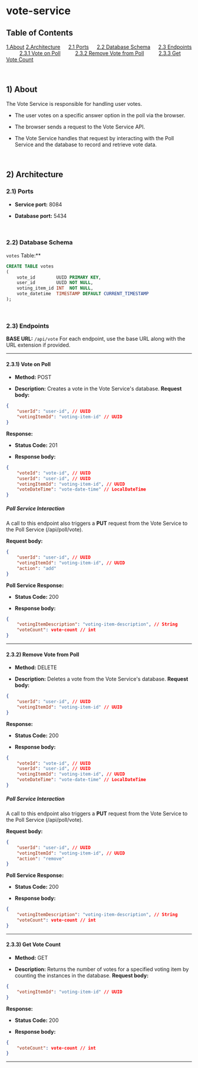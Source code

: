 # vote-service

## Table of Contents

[1.About](#1-about)
[2.Architecture](#2-architecture)
&emsp; [2.1 Ports](#21-ports)
&emsp; [2.2 Database Schema](#22-database-schema)
&emsp; [2.3 Endpoints](#23-endpoints)
&emsp; &emsp; [2.3.1 Vote on Poll](#231-vote-on-poll)
&emsp; &emsp; [2.3.2 Remove Vote from Poll](#232-remove-vote-from-poll)
&emsp; &emsp; [2.3.3 Get Vote Count](#233-get-vote-count)

<br />

## 1) About

The Vote Service is responsible for handling user votes.

- The user votes on a specific answer option in the poll via the browser.

- The browser sends a request to the Vote Service API.

- The Vote Service handles that request by interacting with the Poll Service and the database to record and retrieve vote data.

<br />



## 2) Architecture
### 2.1) Ports

- **Service port:**  8084

- **Database port:**  5434

<br />


### 2.2) Database Schema
`votes` Table:**

```sql
CREATE TABLE votes
(
    vote_id        UUID PRIMARY KEY,
    user_id        UUID NOT NULL,
    voting_item_id INT  NOT NULL,
    vote_datetime  TIMESTAMP DEFAULT CURRENT_TIMESTAMP
);
```

<br />

### 2.3) Endpoints
**BASE URL:**  `/api/vote`
For each endpoint, use the base URL along with the URL extension if provided.

---

#### 2.3.1) Vote on Poll

- **Method:**  POST

- **Description:**  Creates a vote in the Vote Service's database.
  **Request body:**

```json
{
    "userId": "user-id", // UUID
    "votingItemId": "voting-item-id" // UUID
}
```
**Response:**
- **Status Code:**  201

- **Response body:**


```json
{
    "voteId": "vote-id", // UUID
    "userId": "user-id", // UUID
    "votingItemId": "voting-item-id", // UUID
    "voteDateTime": "vote-date-time" // LocalDateTime
}
```

##### Poll Service Interaction
A call to this endpoint also triggers a **PUT**  request from the Vote Service to the Poll Service (/api/poll/vote).

**Request body:**

```json
{
    "userId": "user-id", // UUID
    "votingItemId": "voting-item-id", // UUID
    "action": "add"
}
```
**Poll Service Response:**
- **Status Code:**  200

- **Response body:**

```json
{
    "votingItemDescription": "voting-item-description", // String
    "voteCount": vote-count // int
}
```

---

#### 2.3.2) Remove Vote from Poll

- **Method:**  DELETE

- **Description:**  Deletes a vote from the Vote Service's database.
  **Request body:**

```json
{
    "userId": "user-id", // UUID
    "votingItemId": "voting-item-id" // UUID
}
```
**Response:**
- **Status Code:**  200

- **Response body:**


```json
{
    "voteId": "vote-id", // UUID
    "userId": "user-id", // UUID
    "votingItemId": "voting-item-id", // UUID
    "voteDateTime": "vote-date-time" // LocalDateTime
}
```

##### Poll Service Interaction
A call to this endpoint also triggers a **PUT**  request from the Vote Service to the Poll Service (/api/poll/vote).

**Request body:**

```json
{
    "userId": "user-id", // UUID
    "votingItemId": "voting-item-id", // UUID
    "action": "remove"
}
```
**Poll Service Response:**
- **Status Code:**  200

- **Response body:**


```json
{
    "votingItemDescription": "voting-item-description", // String
    "voteCount": vote-count // int
}
```

---

#### 2.3.3) Get Vote Count

- **Method:**  GET

- **Description:**  Returns the number of votes for a specified voting item by counting the instances in the database.
  **Request body:**

```json
{
    "votingItemId": "voting-item-id" // UUID
}
```
**Response:**
- **Status Code:**  200

- **Response body:**


```json
{
    "voteCount": vote-count // int
}
```

---